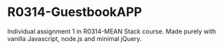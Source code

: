 # R0314-GuestbookAPP
 Individual assignment 1 in R0314-MEAN Stack course. Made purely with vanilla Javascript, node.js and minimal jQuery.

